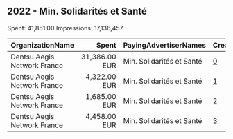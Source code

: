## 2022 - Min. Solidarités et Santé 
Spent: 41,851.00
Impressions: 17,136,457

|OrganizationName|Spent|PayingAdvertiserNames|CreativeUrls|Impressions|Genders|AgeBrackets|CountryCodes|BillingAddresses|CandidateBallotInformation|
|:---|---:|:---|:---|---:|:---|:---|:---|:---|:---|
|Dentsu Aegis Network France|31,386.00 EUR|Min. Solidarités et Santé|[0](https://www.snap.com/political-ads/asset/c32d68b1833eef97c881d4ebad06c40c489d04c0b2866dd9ac8498783837dad9?mediaType=mp4)|11,974,919||17-|france|"67 Av. de Wagram,Paris,75017,FR"||
|Dentsu Aegis Network France|4,322.00 EUR|Min. Solidarités et Santé|[1](https://www.snap.com/political-ads/asset/1b8d73de1256d56214067f3fd0735a93fd60c3b6286d6a44d941420541685498?mediaType=mp4)|3,167,136||20-35|france|"67 Av. de Wagram,Paris,75017,FR"||
|Dentsu Aegis Network France|1,685.00 EUR|Min. Solidarités et Santé|[2](https://www.snap.com/political-ads/asset/17c06ad01f3cfcac057d1cd9feabcdd2f5bea3755c9b60a083a9f7079359ac8f?mediaType=mp4)|1,152,959|FEMALE|18-34|france|"67 Av. de Wagram,Paris,75017,FR"||
|Dentsu Aegis Network France|4,458.00 EUR|Min. Solidarités et Santé|[3](https://www.snap.com/political-ads/asset/091b6012fd8a76449358f0dd7c92584e9e813e29176ded3d06e2ac23b57356f8?mediaType=mp4)|841,443||20-35|france|"67 Av. de Wagram,Paris,75017,FR"||
